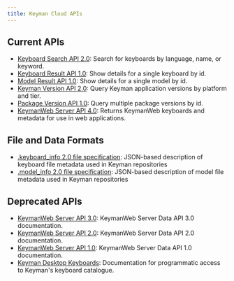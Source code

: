 ```yaml
---
title: Keyman Cloud APIs
---
```


## Current APIs

* [Keyboard Search API 2.0](search/2.0): Search for keyboards by language, name, or keyword.
* [Keyboard Result API 1.0](keyboard/1.0): Show details for a single keyboard by id.
* [Model Result API 1.0](model/1.0): Show details for a single model by id.
* [Keyman Version API 2.0](version/2.0): Query Keyman application versions by platform and tier.
* [Package Version API 1.0](package-version/1.0): Query multiple package versions by id.
* [KeymanWeb Server API 4.0](4.0/): Returns KeymanWeb keyboards and metadata for use in web applications.

## File and Data Formats

* [.keyboard_info 2.0 file specification](keyboard_info/2.0): JSON-based description of
  keyboard file metadata used in Keyman repositories
* [.model_info 2.0 file specification](model_info/2.0): JSON-based description of model
  file metadata used in Keyman repositories

## Deprecated APIs

* [KeymanWeb Server API 3.0](3.0/): KeymanWeb Server Data API 3.0 documentation.
* [KeymanWeb Server API 2.0](2.0/): KeymanWeb Server Data API 2.0 documentation.
* [KeymanWeb Server API 1.0](1.0/webapi): KeymanWeb Server Data API 1.0 documentation.
* [Keyman Desktop Keyboards](https://blog.keyman.com/2012/06/programmatic-access-to-tavultesofts-keyboard-catalogue/):
  Documentation for programmatic access to Keyman's keyboard catalogue.
